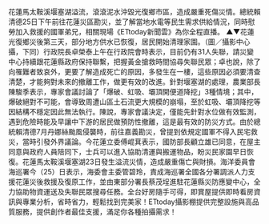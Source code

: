花蓮馬太鞍溪堰塞湖溢流，滾滾泥水沖毀光復鄉市區，造成嚴重死傷災情。總統賴清德25日下午前往花蓮災區勘災，並了解當地水電等民生需求供給情況，同時慰勞加入救援的國軍弟兄，相關現場《ETtoday新聞雲》為你全程直播。 ▲▼花蓮光復鄉災後第三天，部分地方供水已恢復，居民開始清理家園。（圖／攝影中心攝，下同）行政院長卓榮泰上午在行政院會時表示，目前仍有31人失聯，請災變中心持續跟花蓮縣政府保持聯繫，把握黃金搶救時間協尋失聯民眾；卓也說，除了向罹難者致哀外，更要了解造成死亡的原因，多發生在一樓，這些原因必須要清查清楚，才能夠對未來的撤離工作，做更有效的改進。針對堰塞湖的處理，農業部長陳駿季表示，專家會議討論了「爆破、虹吸、壩頂開便道降挖」3種情境；其中，爆破絕對不可能，會導致周遭山區土石流更大規模的崩塌，至於虹吸、壩頂降挖等因結構不穩定因此無法執行。陳說，專家會議決定，僅能先針對水位做有效監測，遇到危險時能及早讓中下游的居民做預防性撤離，這是最有效的防災方式。由於總統賴清德7月丹娜絲颱風侵襲時，前往嘉義勘災，曾提到依規定國軍不得入民宅救災，當時引發外界議論。今花蓮立委傅崐萁表示，國防部長顧立雄已同意，在屋主同意與政府人員陪同下，士兵可以進入協助清運與搬運物品，盼災民家園早日恢復。花蓮馬太鞍溪堰塞湖23日發生溢流災情，造成嚴重傷亡與財損。海洋委員會海巡署今（25）日表示，海委會主委管碧玲，責成海巡署全國各分署調派人力支援花蓮災後救援及復原工作，並由東部分署長蔡茂埕進駐花蓮縣災防應變中心，全力協助物資運送及失聯民眾搜尋任務。全台好房隨手可得，即賞屋提供即時看房資訊與專業分析，省時省力，輕鬆找到完美家！ETtoday攝影棚提供完整設施與高品質服務，提供創作者最佳支援，滿足你各種拍攝需求！